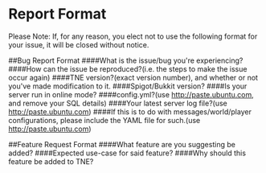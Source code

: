Report Format
=====================
Please Note: If, for any reason, you elect not to use the following format for your issue, it will be closed without
notice.

##Bug Report Format
####What is the issue/bug you're experiencing?
####How can the issue be reproduced?(i.e. the steps to make the issue occur again)
####TNE version?(exact version number), and whether or not you've made modification to it.
####Spigot/Bukkit version?
####Is your server run in online mode?
####config.yml?(use http://paste.ubuntu.com, and remove your SQL details)
####Your latest server log file?(use http://paste.ubuntu.com)
####If this is to do with messages/world/player configurations, please include the YAML file for such.(use http://paste.ubuntu.com)

##Feature Request Format
####What feature are you suggesting be added?
####Expected use-case for said feature?
####Why should this feature be added to TNE?